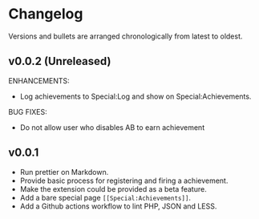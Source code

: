 # Changelog

Versions and bullets are arranged chronologically from latest to oldest.

## v0.0.2 (Unreleased)

ENHANCEMENTS:

- Log achievements to Special:Log and show on Special:Achievements.

BUG FIXES:

- Do not allow user who disables AB to earn achievement

## v0.0.1

- Run prettier on Markdown.
- Provide basic process for registering and firing a achievement.
- Make the extension could be provided as a beta feature.
- Add a bare special page `[[Special:Achievements]]`.
- Add a Github actions workflow to lint PHP, JSON and LESS.
